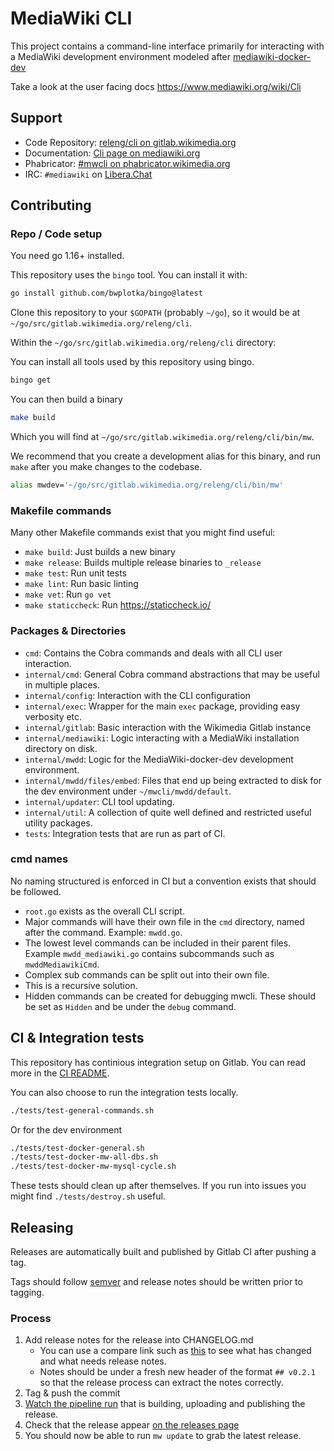 # MediaWiki CLI

This project contains a command-line interface primarily for interacting with a MediaWiki development environment modeled after [mediawiki-docker-dev](https://www.mediawiki.org/wiki/MediaWiki-Docker-Dev)

Take a look at the user facing docs https://www.mediawiki.org/wiki/Cli

## Support

- Code Repository: [releng/cli on gitlab.wikimedia.org](https://gitlab.wikimedia.org/releng/cli)
- Documentation: [Cli page on mediawiki.org](https://www.mediawiki.org/wiki/Cli)
- Phabricator: [#mwcli on phabricator.wikimedia.org](https://phabricator.wikimedia.org/project/view/5331/)
- IRC: `#mediawiki` on [Libera.​Chat](https://libera.chat/)

## Contributing

### Repo / Code setup

You need go 1.16+ installed.

This repository uses the `bingo` tool.
You can install it with:

```sh
go install github.com/bwplotka/bingo@latest
```

Clone this repository to your `$GOPATH` (probably `~/go`), so it would be at
`~/go/src/gitlab.wikimedia.org/releng/cli`.

Within the `~/go/src/gitlab.wikimedia.org/releng/cli` directory:

You can install all tools used by this repository using bingo.

```sh
bingo get
```

You can then build a binary

```sh
make build
```

Which you will find at `~/go/src/gitlab.wikimedia.org/releng/cli/bin/mw`.

We recommend that you create a development alias for this binary, and run `make` after you make changes to the codebase.

```sh
alias mwdev='~/go/src/gitlab.wikimedia.org/releng/cli/bin/mw'
```

### Makefile commands

Many other Makefile commands exist that you might find useful:

- `make build`: Just builds a new binary
- `make release`: Builds multiple release binaries to `_release`
- `make test`: Run unit tests
- `make lint`: Run basic linting
- `make vet`: Run `go vet`
- `make staticcheck`: Run https://staticcheck.io/

### Packages & Directories

- `cmd`: Contains the Cobra commands and deals with all CLI user interaction.
- `internal/cmd`: General Cobra command abstractions that may be useful in multiple places.
- `internal/config`: Interaction with the CLI configuration
- `internal/exec`: Wrapper for the main `exec` package, providing easy verbosity etc.
- `internal/gitlab`: Basic interaction with the Wikimedia Gitlab instance
- `internal/mediawiki`: Logic interacting with a MediaWiki installation directory on disk.
- `internal/mwdd`: Logic for the MediaWiki-docker-dev development environment.
- `internal/mwdd/files/embed`: Files that end up being extracted to disk for the dev environment under `~/mwcli/mwdd/default`.
- `internal/updater`: CLI tool updating.
- `internal/util`: A collection of quite well defined and restricted useful utility packages.
- `tests`: Integration tests that are run as part of CI.

### cmd names

No naming structured is enforced in CI but a convention exists that should be followed.

- `root.go` exists as the overall CLI script.
- Major commands will have their own file in the `cmd` directory, named after the command. Example: `mwdd.go`.
- The lowest level commands can be included in their parent files. Example `mwdd_mediawiki.go` contains subcommands such as `mwddMediawikiCmd`.
- Complex sub commands can be split out into their own file.
- This is a recursive solution.
- Hidden commands can be created for debugging mwcli. These should be set as `Hidden` and be under the `debug` command.

## CI & Integration tests

This repository has continious integration setup on Gitlab.
You can read more in the [CI README](./CI.md).

You can also choose to run the integration tests locally.

```sh
./tests/test-general-commands.sh
```

Or for the dev environment

```sh
./tests/test-docker-general.sh
./tests/test-docker-mw-all-dbs.sh
./tests/test-docker-mw-mysql-cycle.sh
```

These tests should clean up after themselves.
If you run into issues you might find `./tests/destroy.sh` useful.

## Releasing

Releases are automatically built and published by Gitlab CI after pushing a tag.

Tags should follow [semver](https://semver.org/) and release notes should be written prior to tagging.

### Process

1) Add release notes for the release into CHANGELOG.md
    - You can use a compare link such as [this](https://gitlab.wikimedia.org/releng/cli/-/compare/v0.2.0...main?from_project_id=16) to see what has changed and what needs release notes.
    - Notes should be under a fresh new header of the format `## v0.2.1` so that the release process can extract the notes correctly.
2) Tag & push the commit
3) [Watch the pipeline run](https://gitlab.wikimedia.org/releng/cli/-/pipelines) that is building, uploading and publishing the release.
4) Check that the release appear [on the releases page](https://gitlab.wikimedia.org/releng/cli/-/releases)
5) You should now be able to run `mw update` to grab the latest release.
